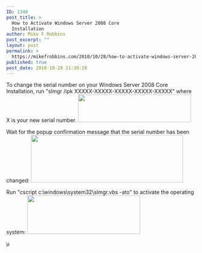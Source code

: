 ```yaml
---
ID: 1348
post_title: >
  How to Activate Windows Server 2008 Core
  Installation
author: Mike F Robbins
post_excerpt: ""
layout: post
permalink: >
  https://mikefrobbins.com/2010/10/28/how-to-activate-windows-server-2008-core-installation/
published: true
post_date: 2010-10-28 21:30:28
---
```

To change the serial number on your Windows Server 2008 Core Installation, run "slmgr /ipk XXXXX-XXXXX-XXXXX-XXXXX-XXXXX" where X is your new serial number.
<a href="http://mikefrobbins.com/wp-content/uploads/2010/10/act_core1.png"><img class="alignnone size-medium wp-image-1349" title="act_core1" alt="" src="http://mikefrobbins.com/wp-content/uploads/2010/10/act_core1.png?w=300" width="300" height="74" /></a>

Wait for the popup confirmation message that the serial number has been changed:
<a href="http://mikefrobbins.com/wp-content/uploads/2010/10/act_core2.png"><img class="alignnone size-full wp-image-1350" title="act_core2" alt="" src="http://mikefrobbins.com/wp-content/uploads/2010/10/act_core2.png" width="404" height="126" /></a>

Run "cscript c:\windows\system32\slmgr.vbs -ato" to activate the operating system:
<a href="http://mikefrobbins.com/wp-content/uploads/2010/10/act_core3.png"><img class="alignnone size-medium wp-image-1351" title="act_core3" alt="" src="http://mikefrobbins.com/wp-content/uploads/2010/10/act_core3.png?w=300" width="300" height="103" /></a>

µ